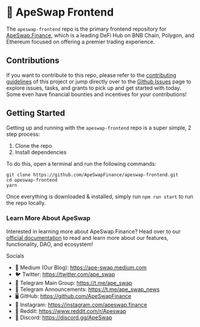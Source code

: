# 🍌 ApeSwap Frontend

The `apeswap-frontend` repo is the primary frontend repository for [ApeSwap.Finance](https://apeswap.finance), which is a leading DeFi Hub on BNB Chain, Polygon, and Ethereum focused on offering a premier trading experience.

## Contributions

If you want to contribute to this repo, please refer to the [contributing guidelines](./CONTRIBUTING.md) of this project or jump directly over to the [Github Issues](https://github.com/ApeSwapFinance/apeswap-frontend/issues) page to explore issues, tasks, and grants to pick up and get started with today. Some even have financial bounties and incentives for your contributions!

## Getting Started

Getting up and running with the `apeswap-frontend` repo is a super simple, 2 step process:

1. Clone the repo
2. Install dependencies

To do this, open a terminal and run the following commands:

```
git clone https://github.com/ApeSwapFinance/apeswap-frontend.git
cd apeswap-frontend
yarn
```

Once everything is downloaded & installed, simply run `npm run start` to run the repo locally.

### Learn More About ApeSwap

Interested in learning more about ApeSwap.Finance? Head over to our [official documentation](https://apeswap.gitbook.io/apeswap-finance/welcome/master) to read and learn more about our features, functionality, DAO, and ecosystem!

Socials

- 📰 Medium (Our Blog): https://ape-swap.medium.com
- 🐦 Twitter: https://twitter.com/ape_swap
- 💬 Telegram Main Group: https://t.me/ape_swap
- 💬 Telegram Announcements: https://t.me/ape_swap_news
- 🖥 GitHub: https://github.com/ApeSwapFinance
- 🤳 Instagram: https://instagram.com/apeswap.finance
- 🤩 Reddit: https://www.reddit.com/r/Apeswap
- 👾 Discord: https://discord.gg/ApeSwap
